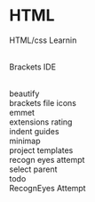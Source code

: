 # HTML<br>
HTML/css Learnin<br><br>

Brackets IDE<br><br>

beautify <br>
brackets file icons<br>
emmet<br>
extensions rating<br>
indent guides<br>
minimap<br>
project templates<br>
recogn eyes attempt<br>
select parent<br>
todo<br>
RecognEyes Attempt<br>
